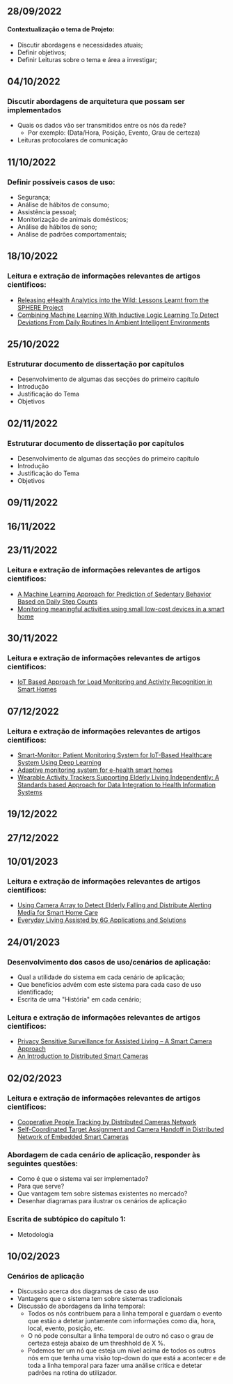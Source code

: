 ## **28/09/2022**
#### Contextualização o tema de Projeto:
- Discutir abordagens e necessidades atuais;
- Definir objetivos;
- Definir Leituras sobre o tema e área a investigar;

## **04/10/2022**
### Discutir abordagens de arquitetura que possam ser implementados
- Quais os dados vão ser transmitidos entre os nós da rede? 
   - Por exemplo: (Data/Hora, Posição, Evento, Grau de certeza)
- Leituras protocolares de comunicação

## **11/10/2022**
### Definir possíveis casos de uso:
- Segurança;
- Análise de hábitos de consumo;
- Assistência pessoal;
- Monitorização de animais domésticos;
- Análise de hábitos de sono;
- Análise de padrões comportamentais;

## **18/10/2022**
### Leitura e extração de informações relevantes de artigos cientificos:
- [Releasing eHealth Analytics into the Wild: Lessons Learnt from the SPHERE Project](https://dl.acm.org/doi/10.1145/3219819.3219883)
- [Combining Machine Learning With Inductive Logic Learning To Detect Deviations From Daily Routines In Ambient Intelligent Environments](https://dl.acm.org/doi/10.1145/3486622.3493942)

## **25/10/2022**
### Estruturar documento de dissertação por capítulos
- Desenvolvimento de algumas das secções do primeiro capítulo
 - Introdução
 - Justificação do Tema
 - Objetivos 

## **02/11/2022**
### Estruturar documento de dissertação por capítulos
- Desenvolvimento de algumas das secções do primeiro capítulo
 - Introdução
 - Justificação do Tema
 - Objetivos 
 
## **09/11/2022**

## **16/11/2022**
 
## **23/11/2022**
### Leitura e extração de informações relevantes de artigos cientificos:
- [A Machine Learning Approach for Prediction of Sedentary Behavior Based on Daily Step Counts](https://www.researchgate.net/publication/356940682_A_Machine_Learning_Approach_for_Prediction_of_Sedentary_Behavior_Based_on_Daily_Step_Counts)
- [Monitoring meaningful activities using small low-cost devices in a smart home](https://link.springer.com/article/10.1007/s00779-019-01223-2)
 
## **30/11/2022**
### Leitura e extração de informações relevantes de artigos cientificos:
- [IoT Based Approach for Load Monitoring and Activity Recognition in Smart Homes](https://ieeexplore.ieee.org/document/9381213)

## **07/12/2022**
### Leitura e extração de informações relevantes de artigos cientificos:
- [Smart-Monitor: Patient Monitoring System for IoT-Based Healthcare System Using Deep Learning](https://www.tandfonline.com/doi/abs/10.1080/03772063.2019.1649215?journalCode=tijr20)
- [Adaptive monitoring system for e-health smart homes](https://www.sciencedirect.com/science/article/abs/pii/S1574119217305370)
- [Wearable Activity Trackers Supporting Elderly Living Independently: A Standards based Approach for Data Integration to Health Information Systems](https://dl.acm.org/doi/abs/10.1145/3218585.3218679)

## **19/12/2022**
 
## **27/12/2022**
 
## **10/01/2023**
### Leitura e extração de informações relevantes de artigos cientificos:
- [Using Camera Array to Detect Elderly Falling and Distribute Alerting Media for Smart Home Care](https://ieeexplore.ieee.org/document/9117311)
- [Everyday Living Assisted by 6G Applications and Solutions](https://ieeexplore.ieee.org/abstract/document/9979703)

## **24/01/2023**
### Desenvolvimento dos casos de uso/cenários de aplicação:
- Qual a utilidade do sistema em cada cenário de aplicação;
- Que benefícios advém com este sistema para cada caso de uso identificado;
- Escrita de uma "História" em cada cenário;

### Leitura e extração de informações relevantes de artigos cientificos:
- [Privacy Sensitive Surveillance for Assisted Living – A Smart Camera Approach](https://link.springer.com/chapter/10.1007/978-0-387-93808-0_37)
- [An Introduction to Distributed Smart Cameras](https://ieeexplore.ieee.org/abstract/document/4653060)

## **02/02/2023**
### Leitura e extração de informações relevantes de artigos cientificos:
- [Cooperative People Tracking by Distributed Cameras Network](https://www.mdpi.com/2079-9292/10/15/1780)
- [Self-Coordinated Target Assignment and Camera Handoff in Distributed Network of Embedded Smart Cameras](https://dl.acm.org/doi/abs/10.1145/2659021.2659049)

### Abordagem de cada cenário de aplicação, responder às seguintes questões:
- Como é que o sistema vai ser implementado?
- Para que serve?
- Que vantagem tem sobre sistemas existentes no mercado?
- Desenhar diagramas para ilustrar os cenários de aplicação
 
### Escrita de subtópico do capítulo 1:
- Metodologia

## **10/02/2023**
### Cenários de aplicação
- Discussão acerca dos diagramas de caso de uso
- Vantagens que o sistema tem sobre sistemas tradicionais
- Discussão de abordagens da linha temporal:
   - Todos os nós contribuem para a linha temporal e guardam o evento que estão a detetar juntamente com informações como dia, hora, local, evento, posição, etc.
   - O nó pode consultar a linha temporal de outro nó caso o grau de certeza esteja abaixo de um threshhold de X %.
   - Podemos ter um nó que esteja um nivel acima de todos os outros nós em que tenha uma visão top-down do que está a acontecer e de toda a linha temporal para fazer uma análise critica e detetar padrões na rotina do utilizador. 
